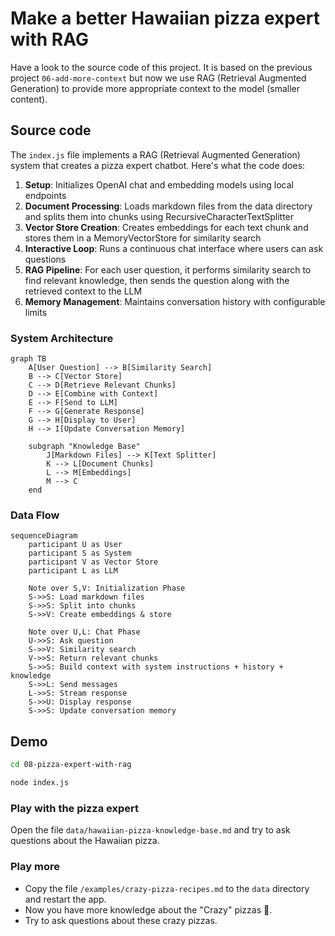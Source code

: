 # Make a better Hawaiian pizza expert with RAG

Have a look to the source code of this project. It is based on the previous project `06-add-more-context` but now we use RAG (Retrieval Augmented Generation) to provide more appropriate context to the model (smaller content).

## Source code

The `index.js` file implements a RAG (Retrieval Augmented Generation) system that creates a pizza expert chatbot. Here's what the code does:

1. **Setup**: Initializes OpenAI chat and embedding models using local endpoints
2. **Document Processing**: Loads markdown files from the data directory and splits them into chunks using RecursiveCharacterTextSplitter
3. **Vector Store Creation**: Creates embeddings for each text chunk and stores them in a MemoryVectorStore for similarity search
4. **Interactive Loop**: Runs a continuous chat interface where users can ask questions
5. **RAG Pipeline**: For each user question, it performs similarity search to find relevant knowledge, then sends the question along with the retrieved context to the LLM
6. **Memory Management**: Maintains conversation history with configurable limits

### System Architecture

```mermaid
graph TB
    A[User Question] --> B[Similarity Search]
    B --> C[Vector Store]
    C --> D[Retrieve Relevant Chunks]
    D --> E[Combine with Context]
    E --> F[Send to LLM]
    F --> G[Generate Response]
    G --> H[Display to User]
    H --> I[Update Conversation Memory]
    
    subgraph "Knowledge Base"
        J[Markdown Files] --> K[Text Splitter]
        K --> L[Document Chunks]
        L --> M[Embeddings]
        M --> C
    end
```

### Data Flow

```mermaid
sequenceDiagram
    participant U as User
    participant S as System
    participant V as Vector Store
    participant L as LLM
    
    Note over S,V: Initialization Phase
    S->>S: Load markdown files
    S->>S: Split into chunks
    S->>V: Create embeddings & store
    
    Note over U,L: Chat Phase
    U->>S: Ask question
    S->>V: Similarity search
    V->>S: Return relevant chunks
    S->>S: Build context with system instructions + history + knowledge
    S->>L: Send messages
    L->>S: Stream response
    S->>U: Display response
    S->>S: Update conversation memory
```

## Demo

```bash terminal-id=terminal-08
cd 08-pizza-expert-with-rag
```

```bash terminal-id=terminal-08
node index.js
```

### Play with the pizza expert

Open the file `data/hawaiian-pizza-knowledge-base.md` and try to ask questions about the Hawaiian pizza.

### Play more

- Copy the file `/examples/crazy-pizza-recipes.md` to the `data` directory and restart the app. 
- Now you have more knowledge about the "Crazy" pizzas 🤪.
- Try to ask questions about these crazy pizzas.
